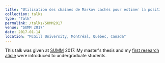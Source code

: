 ```yaml
---
title: "Utilisation des chaînes de Markov cachés pour estimer la position d'un agent mobile."
collection: talks
type: "Talk"
permalink: /talks/SUMM2017
venue: "SUMM 2017"
date: 2017-01-14
location: "McGill University, Montréal, Québec, Canada"
---
```


This talk was given at [SUMM](http://summ.math.uqam.ca/?lang=en) 2017. My master's thesis and my [first research aticle](https://cedricbeaulac.github.io/publication/IJCGT1) were introduced to undergraduate students. 
